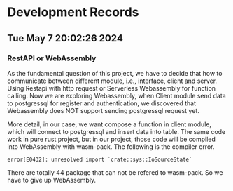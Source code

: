 # Development Records

## Tue May  7 20:02:26 2024
### RestAPI or WebAssembly 

As the fundamental question of this project, we have to decide that how to communicate between different module, i.e., interface, client and server. Using Restapi with http request or Serverless Webassembly for function calling. Now we are exploring Webassembly, when Client module send data to postgressql for register and authentication, we discovered that Webassembly does NOT support sending postgressql request yet.

More detail, in our case, we want compose a function in client module, which will connect to postgressql and insert data into table. The same code work in pure rust project, but in our project, those code will be compiled into WebAssembly with wasm-pack. The following is the compiler error.
```
error[E0432]: unresolved import `crate::sys::IoSourceState`
```
There are totally 44 package that can not be refered to wasm-pack. So we have to give up WebAssembly.



